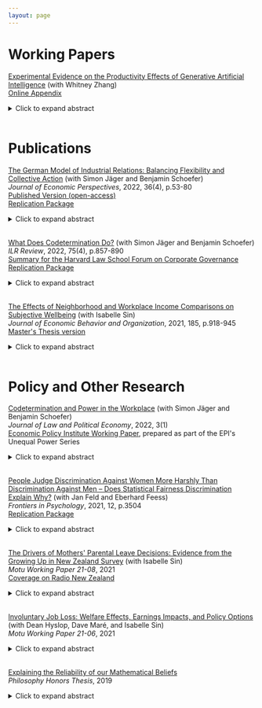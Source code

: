 ```yaml
---
layout: page
---
```


<h1> Working Papers </h1>

[Experimental Evidence on the Productivity Effects of Generative Artificial Intelligence](Noy%20Zhang%20NBER%20SI.pdf) (with Whitney Zhang)<br/>
[Online Appendix](ChatGPT_SM.pdf)<br/>
<details>
  <summary>Click to expand abstract</summary>
We examine the productivity effects of a generative artificial intelligence technology—the assistive chatbot ChatGPT—in the context of mid-level professional writing tasks. In a preregistered online experiment, we assign occupation-specific, incentivized writing tasks to 444 college-educated professionals, and randomly expose half of them to ChatGPT. Our results show that ChatGPT substantially raises average productivity: time taken
decreases by 0.8 SDs and output quality rises by 0.4 SDs. Inequality between workers decreases, as ChatGPT compresses the productivity distribution by benefiting low-ability workers more. ChatGPT mostly substitutes for worker effort rather than complementing worker skills, and restructures tasks towards idea-generation and editing and away from rough-drafting. Exposure to ChatGPT increases job satisfaction and self-efficacy and heightens both concern and excitement about automation technologies.
</details><br/>

<h1> Publications </h1>

[The German Model of Industrial Relations: Balancing Flexibility and Collective Action](jep_germany.pdf) (with Simon Jäger and Benjamin Schoefer)<br/>
_Journal of Economic Perspectives_, 2022, 36(4), p.53-80 <br/>
[Published Version (open-access)](https://www.aeaweb.org/articles?id=10.1257/jep.36.4.53)<br/>
[Replication Package](https://www.openicpsr.org/openicpsr/project/176722/version/V1/view)<br/>
<details>
  <summary>Click to expand abstract</summary>
We give an overview of the two pillars of the “German model” of industrial relations: sectoral collective bargaining and firm-level codetermination. Relative to the United States, Germany outsources collective bargaining to the sectoral level, resulting in higher coverage and the avoidance of firm-level distributional conflict. Relative to other European countries, Germany makes it easy for employers to avoid coverage or use flexibility provisions to deviate downwards from collective agreements. The greater flexibility of the German system may reduce unemployment, but may also erode bargaining coverage and increase inequality. Meanwhile, firm-level codetermination through worker board representation and works councils creates cooperative dialogue between employers and workers. Board representation has few direct impacts owing to worker representatives’ minority vote share, but works councils, which hold a range of substantive powers, may be more impactful. Overall, the German model highlights tensions between efficiency-enhancing flexibility and equity-enhancing collective action.
</details><br/>



[What Does Codetermination Do?](wdcd_ilrr.pdf) (with Simon Jäger and Benjamin Schoefer)<br/>
_ILR Review_, 2022, 75(4), p.857-890<br/> 
[Summary for the Harvard Law School Forum on Corporate Governance](https://corpgov.law.harvard.edu/2021/06/29/what-does-codetermination-do/)<br/>
[Replication Package](https://github.com/shakkednoy/wdcd_replication)<br/>
<details>
  <summary>Click to expand abstract</summary>
We provide a comprehensive overview of codetermination, i.e., worker representation in firms’ governance and management. The available micro evidence points to zero or small positive effects of codetermination on worker and firm outcomes, and leaves room for moderate positive effects on productivity, wages, and job stability. We also present new country-level, general-equilibrium event studies of codetermination reforms between the 1960s and 2010s, finding no effects on aggregate economic outcomes or the quality of industrial relations. We offer three explanations of the institution’s limited impact. First, existing codetermination laws convey little authority to workers. Second, countries with codetermination laws have high baseline levels of informal worker voice. Third, codetermination laws may interact with other labor market institutions, such as union representation and collective bargaining. We close by discussing implications for recent codetermination proposals in the United States.
</details><br/>


[The Effects of Neighborhood and Workplace Income Comparisons on Subjective Wellbeing](thesis_jeboR2.pdf) (with Isabelle Sin)<br/>
_Journal of Economic Behavior and Organization_, 2021, 185, p.918-945<br/>
[Master's Thesis version](mcom.pdf)<br/>
<details>
  <summary>Click to expand abstract</summary>
We investigate how a person’s happiness is affected by the incomes of her neighbors and coworkers. Using an unprecedentedly rich combination of administrative and survey data, we establish two central results. First, a person’s happiness is sensitive to her ordinal rank within her peer income distribution: people are happier the higher their income rank. Second, workplace rank matters much more than neighborhood rank. We confirm that our results reflect a causal effect of peer income by implementing sensitivity analyses, identifying off changes in peer income over time for immobile people, exploiting plausibly exogenous moves between workplaces triggered by mass layoffs, and testing for the effects of unobservable group-level confounders. 
</details><br/>

<h1> Policy and Other Research </h1>

[Codetermination and Power in the Workplace](epi_21.pdf) (with Simon Jäger and Benjamin Schoefer)<br/>
_Journal of Law and Political Economy_, 2022, 3(1)<br/>
[Economic Policy Institute Working Paper](https://www.epi.org/unequalpower/publications/codetermination-and-power-in-the-workplace/), prepared as part of the EPI's Unequal Power Series<br/>
<details>
  <summary>Click to expand abstract</summary>
How does codetermination—entitling workers to participate in firm governance, either through membership on company boards or the formation of works councils—affect worker welfare and corporate decision making? We critically discuss the history and contemporary operation of European codetermination arrangements and review empirical evidence on their effects on firms and workers. Our review suggests that these arrangements are unlikely to significantly shift power in the workplace, but may mildly improve worker welfare and firm performance, in part by boosting information-sharing and cooperation and in part by slightly increasing worker influence.
</details><br/>

[People Judge Discrimination Against Women More Harshly Than Discrimination Against Men – Does Statistical Fairness Discrimination Explain Why?](efs_published.pdf) (with Jan Feld and Eberhard Feess)<br/>
_Frontiers in Psychology_, 2021, 12, p.3504<br/>
[Replication Package](https://osf.io/2eq43/)<br/>
<details>
  <summary>Click to expand abstract</summary>
Previous research has shown that people care less about men than about women who are left behind. We show that this finding extends to the domain of labor market discrimination: In identical scenarios, people judge discrimination against women more morally bad than discrimination against men. This result holds in a representative sample of the US population and in a larger but not representative sample of Amazon Mechanical Turk (Mturk) respondents. We test if this gender gap is driven by statistical fairness discrimination, a process in which people use the gender of the victim to draw inferences about other characteristics which matter for their fairness judgments. We test this explanation with a survey experiment in which we explicitly hold information about the victim of discrimination constant. Our results provide only mixed support for the statistical fairness discrimination explanation. In our representative sample, we see no meaningful or significant effect of the information treatments. By contrast, in our Mturk sample, we see that providing additional information partly reduces the effect of the victim’s gender on judgment of the discriminator. While people may engage in statistical fairness discrimination, this process is unlikely to be an exhaustive explanation for why discrimination against women is judged as worse.
</details><br/>



[The Drivers of Mothers' Parental Leave Decisions: Evidence from the Growing Up in New Zealand Survey](leave_21.pdf) (with Isabelle Sin)<br/>
_Motu Working Paper 21-08_, 2021<br/> 
[Coverage on Radio New Zealand](https://www.rnz.co.nz/national/programmes/ninetonoon/audio/2018801750/new-research-examines-what-drives-mothers-parental-leave)<br/>
<details>
  <summary>Click to expand abstract</summary>
In this paper we compare mothers’ preferred leave, anticipated leave, and realised leave to shed light on how well different types of mothers are able to predict the parental leave they will take, and the factors that drive them to deviate from their plans. We use data from the Growing Up in New Zealand longitudinal survey on mothers’ preferred and anticipated leave reported antenatally, their realised leave, and the reasons they give for their leave-related choices to better understand the drivers of mothers’ leave decisions. We find mothers tend to anticipate substantially less leave than they prefer, but end up taking more leave on average than they anticipate. They have a moderate ability to take their preferred leave up to a year, but very little ability to take more than a year of leave. The 52 weeks of job-protected leave specified by law may play a role in this. Financial constraints are the most important factor driving mothers back to work. Certain types of mothers, such those with low income, are particularly prone to shocks that cause them to return to work earlier than anticipated, whereas first-time mothers who plan a longer period of leave are vulnerable to shocks that cause them to delay their return to work.
</details><br/>

[Involuntary Job Loss: Welfare Effects, Earnings Impacts, and Policy Options](jobloss_21.pdf) (with Dean Hyslop, Dave Maré, and Isabelle Sin)<br/>
_Motu Working Paper 21-06_, 2021<br/>
<details>
  <summary>Click to expand abstract</summary>
Workers who experience involuntary job loss suffer from deep and persistent negative consequences. In this paper, we first summarise the evidence on the effects of involuntary job loss on displaced workers’ wellbeing. We conclude that displacement harms workers’ mental health and economic security in the short term and negatively affects their earnings and mortality risk in the long term. We then extrapolate the estimates of Hyslop and Townsend (2017) to estimate the economy-wide net-present value of wages lost as a result of displacement by the workers displaced in New Zealand in a representative year. Our estimates suggest that this value is likely between $3.3 billion (in a year of economic upswing) and $15.4 billion (in a year of very severe economic downswing). Finally, we survey the policy options available for dealing with involuntary displacement. We conclude that unemployment insurance or unemployment benefits can effectively mitigate the immediate negative effects of displacement and have only small downsides. By contrast, training and job placement programs are typically ineffective, but in some circumstances might have high potential upside.
</details><br/>

[Explaining the Reliability of our Mathematical Beliefs](phil489.pdf)<br/>
_Philosophy Honors Thesis_, 2019<br/>
<details>
  <summary>Click to expand abstract</summary>
The Benacerraf-Field Problem is the challenge, for mathematical realists, of explaining why our mathematical beliefs are reliable, given that we can’t interact with or observe mathematical entities. On one interpretation, the Benacerraf-Field Problem threatens the counterfactual sensitivity of our mathematical beliefs: the Problem suggests that, if the mathematical facts were different, our mathematical beliefs would not be correspondingly different. I argue that, on this interpretation, the Benacerraf-Field Problem can be overcome. If the mathematical facts were different, the physical world would have to be correspondingly different. For example, if the solution to a set of differential equations predicts the equilibrium behaviour of a physical system, then if the solution to those equations were different, the equilibrium behaviour of that system would have to be correspondingly different. Moreover, our mathematical beliefs are informed by the physical world, since our mathematical beliefs are influenced by our physical intuitions and because mathematics often develops in tandem with science. So if the mathematical facts were different, the physical world would have to be correspondingly different; and if the physical world were different, our mathematical beliefs would be correspondingly different. It follows that our mathematical beliefs are counterfactually sensitive, and the Benacerraf-Field Problem can be overcome.

</details><br/>
